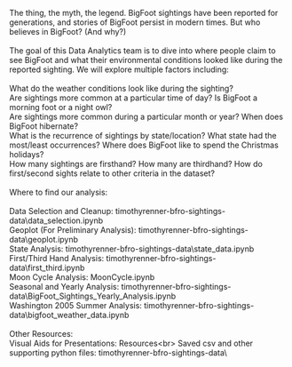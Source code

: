 The thing, the myth, the legend. BigFoot sightings have been reported for generations, and stories of BigFoot persist in modern times. But who believes in BigFoot? (And why?)<br>
<br>
The goal of this Data Analytics team is to dive into where people claim to see BigFoot and what their environmental conditions looked like during the reported sighting. We will explore multiple factors including:<br>
<br>
What do the weather conditions look like during the sighting?<br>
Are sightings more common at a particular time of day? Is BigFoot a morning foot or a night owl?<br>
Are sightings more common during a particular month or year? When does BigFoot hibernate?<br>
What is the recurrence of sightings by state/location? What state had the most/least occurrences? Where does BigFoot like to spend the Christmas holidays?<br>
How many sightings are firsthand? How many are thirdhand? How do first/second sights relate to other criteria in the dataset?<br>
<br>
Where to find our analysis:<br>
<br>
Data Selection and Cleanup: timothyrenner-bfro-sightings-data\data_selection.ipynb<br>
Geoplot (For Preliminary Analysis): timothyrenner-bfro-sightings-data\geoplot.ipynb<br>
State Analysis: timothyrenner-bfro-sightings-data\state_data.ipynb<br>
First/Third Hand Analysis: timothyrenner-bfro-sightings-data\first_third.ipynb<br>
Moon Cycle Analysis: MoonCycle.ipynb<br>
Seasonal and Yearly Analysis: timothyrenner-bfro-sightings-data\BigFoot_Sightings_Yearly_Analysis.ipynb<br>
Washington 2005 Summer Analysis: timothyrenner-bfro-sightings-data\bigfoot_weather_data.ipynb<br>
<br>
Other Resources:<br>
Visual Aids for Presentations: Resources\<br>
Saved csv and other supporting python files: timothyrenner-bfro-sightings-data\
